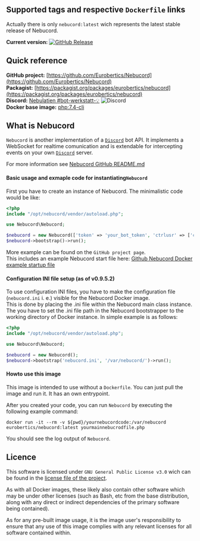  ## Supported tags and respective ```Dockerfile``` links

Actually there is only ```nebucord:latest``` wich represents the
latest stable release of Nebucord.

**Current version:** [![GitHub Release](https://img.shields.io/github/release/eurobertics/nebucord.svg?colorB=brightgreen&label=latest-stable)](https://github.com/eurobertics/nebucord)

## Quick reference

**GitHub project:** [https://github.com/Eurobertics/Nebucord](https://github.com/Eurobertics/Nebucord)  
**Packagist:** [https://packagist.org/packages/eurobertics/nebucord](https://packagist.org/packages/eurobertics/nebucord)  
**Discord:** [Nebulatien #bot-werkstatt-💡](https://discord.gg/fVHmDD3) ![Discord](https://img.shields.io/discord/429204025678757899)  
**Docker base image:** [php:7.4-cli](https://hub.docker.com/_/php)

## What is Nebucord

```Nebucord``` is another implementation of a [```Discord```](https://discordapp.com) bot API.
It implements a WebSocket for realtime comunication and is extendable for intercepting
events on your own [```Discord```](https://discordapp.com) server.

For more information see [Nebucord GitHub README.md](https://github.com/Eurobertics/Nebucord/blob/master/README.md)

#### Basic usage and exmaple code for instantiating```Nebucord```

First you have to create an instance of Nebucord. The minimalistic code would be like:

```php
<?php
include "/opt/nebucord/vendor/autoload.php";

use Nebucord\Nebucord;

$nebucord = new Nebucord(['token' => 'your_bot_token', 'ctrlusr' => ['controluser-snowflake1', 'controluser-snowflake2']]);
$nebucord->bootstrap()->run();
```

More example can be found on the ```GitHub project page```.  
This includes an example Nebucord start file here: [Github Nebucord Docker example startup file](https://github.com/Eurobertics/Nebucord/blob/master/Docker/nebucord_example.php)

#### Configuration INI file setup (as of v0.9.5.2)

To use configuration INI files, you have to make the configuration file (`nebucord.ini` i. e.) visible for the Nebucord Docker image.  
This is done by placing the .ini file within the Nebucord main class instance. The you have to set the .ini file path in the Nebucord bootstrapper
to the working directory of Docker instance. In simple example is as follows:

```php
<?php
include "/opt/nebucord/vendor/autoload.php";

use Nebucord\Nebucord;

$nebucord = new Nebucord();
$nebucord->bootstrap('nebucord.ini', '/var/nebucord/')->run();
```


#### Howto use this image

This image is intended to use without a ```Dockerfile```. You can just pull the image
and run it. It has an own entrypoint.

After you created your code, you can run ```Nebucord``` by executing the following example command:

```docker run -it --rm -v ${pwd}/yournebucordcode:/var/nebucord eurobertics/nebucord:latest yourmainnebucrodfile.php```

You should see the log output of ```Nebucord```.

## Licence

This software is licensed under ```GNU General Public License v3.0``` wich can be found in
the [license file of the project](https://github.com/Eurobertics/Nebucord/blob/master/LICENSE).

As with all Docker images, these likely also contain other software which may be under other
licenses (such as Bash, etc from the base distribution, along with any direct or indirect
dependencies of the primary software being contained).

As for any pre-built image usage, it is the image user's responsibility to ensure that any use
of this image complies with any relevant licenses for all software contained within.